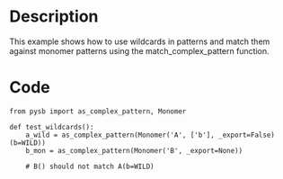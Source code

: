 # Description
This example shows how to use wildcards in patterns and match them against monomer patterns using the match_complex_pattern function.

# Code
```
from pysb import as_complex_pattern, Monomer

def test_wildcards():
    a_wild = as_complex_pattern(Monomer('A', ['b'], _export=False)(b=WILD))
    b_mon = as_complex_pattern(Monomer('B', _export=None))

    # B() should not match A(b=WILD)

```

